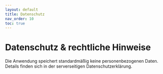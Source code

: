 ```yaml
---
layout: default
title: Datenschutz
nav_order: 10
toc: true
---
```


# Datenschutz & rechtliche Hinweise

Die Anwendung speichert standardmäßig keine personenbezogenen Daten. Details finden sich in der serverseitigen Datenschutzerklärung.
